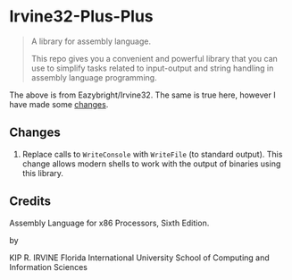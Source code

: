 # Irvine32-Plus-Plus

> A library for assembly language.
> 
> This repo gives you a convenient and powerful library that you can use to simplify
> tasks related to input-output and string handling in assembly language programming.

The above is from Eazybright/Irvine32. The same is true here, however I have made some [changes](#changes).

## Changes

1. Replace calls to `WriteConsole` with `WriteFile` (to standard output). This change allows modern shells to work with the output of binaries using this library.

## Credits

Assembly Language for x86 Processors, Sixth Edition.

by

KIP R. IRVINE
Florida International University
School of Computing and Information Sciences
